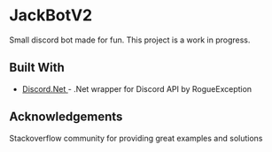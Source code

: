 # JackBotV2
Small discord bot made for fun. This project is a work in progress.
<h2>Built With</h2>
<ul>
  <li>
    <a href="https://github.com/RogueException/Discord.Net">
    Discord.Net
    </a>
    - .Net wrapper for Discord API by RogueException
  </li>
</ul>
<h2>Acknowledgements</h2>
<p>
  Stackoverflow community for providing great examples and solutions
</p>
